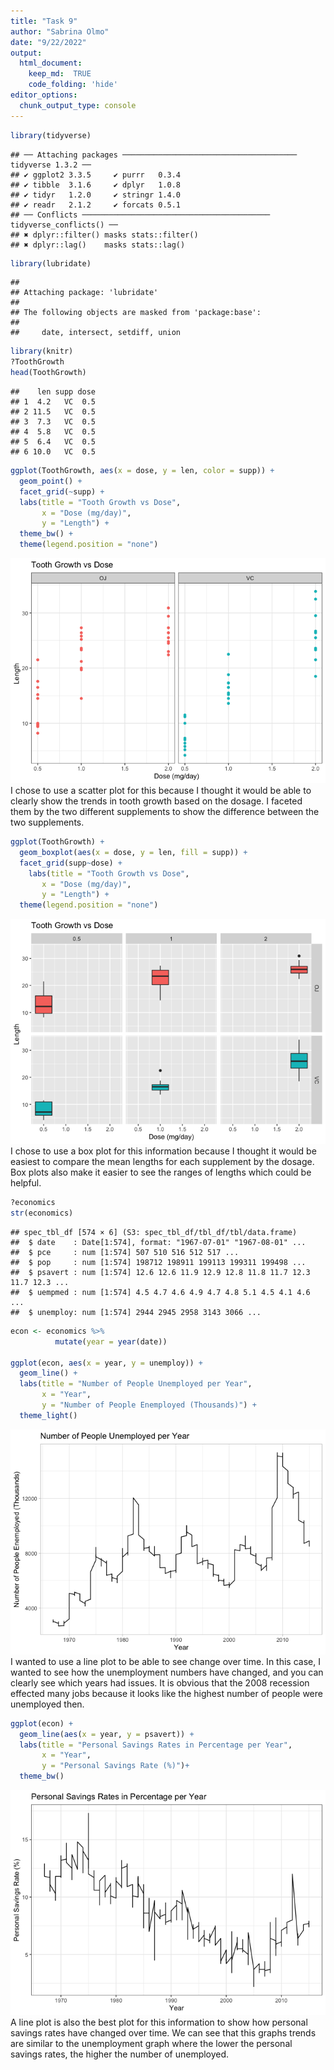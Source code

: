 ```yaml
---
title: "Task 9"
author: "Sabrina Olmo"
date: "9/22/2022"
output: 
  html_document:
    keep_md:  TRUE 
    code_folding: 'hide'
editor_options: 
  chunk_output_type: console
---
```



```r
library(tidyverse)
```

```
## ── Attaching packages ─────────────────────────────────────── tidyverse 1.3.2 ──
## ✔ ggplot2 3.3.5     ✔ purrr   0.3.4
## ✔ tibble  3.1.6     ✔ dplyr   1.0.8
## ✔ tidyr   1.2.0     ✔ stringr 1.4.0
## ✔ readr   2.1.2     ✔ forcats 0.5.1
## ── Conflicts ────────────────────────────────────────── tidyverse_conflicts() ──
## ✖ dplyr::filter() masks stats::filter()
## ✖ dplyr::lag()    masks stats::lag()
```

```r
library(lubridate)
```

```
## 
## Attaching package: 'lubridate'
## 
## The following objects are masked from 'package:base':
## 
##     date, intersect, setdiff, union
```

```r
library(knitr)
?ToothGrowth
head(ToothGrowth)
```

```
##    len supp dose
## 1  4.2   VC  0.5
## 2 11.5   VC  0.5
## 3  7.3   VC  0.5
## 4  5.8   VC  0.5
## 5  6.4   VC  0.5
## 6 10.0   VC  0.5
```


```r
ggplot(ToothGrowth, aes(x = dose, y = len, color = supp)) +
  geom_point() +
  facet_grid(~supp) +
  labs(title = "Tooth Growth vs Dose",
       x = "Dose (mg/day)",
       y = "Length") +
  theme_bw() +
  theme(legend.position = "none")
```

![](Task-9_files/figure-html/ToothPlot1-1.png)<!-- -->
I chose to use a scatter plot for this because I thought it would be able to clearly show the trends in tooth growth based on the dosage. I faceted them by the two different supplements to show the difference between the two supplements. 


```r
ggplot(ToothGrowth) +
  geom_boxplot(aes(x = dose, y = len, fill = supp)) +
  facet_grid(supp~dose) +
    labs(title = "Tooth Growth vs Dose",
       x = "Dose (mg/day)",
       y = "Length") +
  theme(legend.position = "none")
```

![](Task-9_files/figure-html/ToothPlot2-1.png)<!-- -->
I chose to use a box plot for this information because I thought it would be easiest to compare the mean lengths for each supplement by the dosage. Box plots also make it easier to see the ranges of lengths which could be helpful. 


```r
?economics
str(economics)
```

```
## spec_tbl_df [574 × 6] (S3: spec_tbl_df/tbl_df/tbl/data.frame)
##  $ date    : Date[1:574], format: "1967-07-01" "1967-08-01" ...
##  $ pce     : num [1:574] 507 510 516 512 517 ...
##  $ pop     : num [1:574] 198712 198911 199113 199311 199498 ...
##  $ psavert : num [1:574] 12.6 12.6 11.9 12.9 12.8 11.8 11.7 12.3 11.7 12.3 ...
##  $ uempmed : num [1:574] 4.5 4.7 4.6 4.9 4.7 4.8 5.1 4.5 4.1 4.6 ...
##  $ unemploy: num [1:574] 2944 2945 2958 3143 3066 ...
```

```r
econ <- economics %>%
          mutate(year = year(date)) 

ggplot(econ, aes(x = year, y = unemploy)) +
  geom_line() +
  labs(title = "Number of People Unemployed per Year",
       x = "Year",
       y = "Number of People Enemployed (Thousands)") +
  theme_light()
```

![](Task-9_files/figure-html/EconomicsPlot1-1.png)<!-- -->
I wanted to use a line plot to be able to see change over time. In this case, I wanted to see how the unemployment numbers have changed, and you can clearly see which years had issues. It is obvious that the 2008 recession effected many jobs because it looks like the highest number of people were unemployed then.


```r
ggplot(econ) +
  geom_line(aes(x = year, y = psavert)) +
  labs(title = "Personal Savings Rates in Percentage per Year",
       x = "Year",
       y = "Personal Savings Rate (%)")+
  theme_bw()
```

![](Task-9_files/figure-html/EconomicsPlot2-1.png)<!-- -->
A line plot is also the best plot for this information to show how personal savings rates have changed over time. We can see that this graphs trends are similar to the unemployment graph where the lower the personal savings rates, the higher the number of unemployed. 
